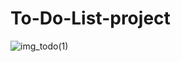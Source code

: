 # To-Do-List-project

![img_todo(1)](https://user-images.githubusercontent.com/69107931/93506621-24db6980-f93a-11ea-9da8-e7564ad86cc5.jpg)
